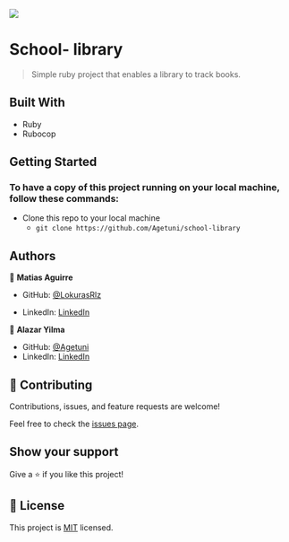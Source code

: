 ![](https://img.shields.io/badge/Microverse-blueviolet)

# School- library

>Simple ruby project that enables a library to track books.

## Built With

- Ruby
- Rubocop



## Getting Started

### To have a copy of this project running on your local machine, follow these commands:

- Clone this repo to your local machine
  - `git clone https://github.com/Agetuni/school-library ` 

## Authors

👤 **Matias Aguirre**

- GitHub: [@LokurasRlz](https://github.com/LokurasRlz)

- LinkedIn: [LinkedIn](https://www.linkedin.com/in/)


👤 **Alazar Yilma**

- GitHub: [@Agetuni](https://github.com/Agetuni)
- LinkedIn: [LinkedIn](https://www.linkedin.com/in/aleazar-yilma-b614b6174/)

## 🤝 Contributing

Contributions, issues, and feature requests are welcome!

Feel free to check the [issues page](../../../issues/).

## Show your support

Give a ⭐️ if you like this project!

## 📝 License

This project is [MIT](./LICENSE) licensed.
